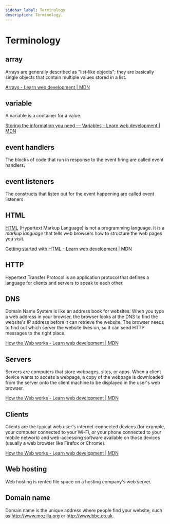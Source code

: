 ```yaml
---
sidebar_label: Terminology
description: Terminology.
---
```


# Terminology

## array

Arrays are generally described as "list-like objects"; they are basically single objects that contain multiple values stored in a list.

[Arrays - Learn web development | MDN](https://developer.mozilla.org/en-US/docs/Learn/JavaScript/First_steps/Arrays)

## variable

A variable is a container for a value.

[Storing the information you need — Variables - Learn web development | MDN](https://developer.mozilla.org/en-US/docs/Learn/JavaScript/First_steps/Variables)

## event handlers

The blocks of code that run in response to the event firing are called event handlers.

## event listeners

The constructs that listen out for the event happening are called event listeners

## HTML

[HTML](https://developer.mozilla.org/en-US/docs/Glossary/HTML) (Hypertext Markup Language) is not a programming language. It is a _markup language_ that tells web browsers how to structure the web pages you visit.

[Getting started with HTML - Learn web development | MDN](https://developer.mozilla.org/en-US/docs/Learn/HTML/Introduction_to_HTML/Getting_started)

## HTTP

Hypertext Transfer Protocol is an application protocol that defines a language for clients and servers to speak to each other.

## DNS

Domain Name System is like an address book for websites. When you type a web address in your browser, the browser looks at the DNS to find the website's IP address before it can retrieve the website. The browser needs to find out which server the website lives on, so it can send HTTP messages to the right place.

[How the Web works - Learn web development | MDN](https://developer.mozilla.org/en-US/docs/Learn/Getting_started_with_the_web/How_the_Web_works)

## Servers 

Servers are computers that store webpages, sites, or apps. When a client device wants to access a webpage, a copy of the webpage is downloaded from the server onto the client machine to be displayed in the user's web browser.

[How the Web works - Learn web development | MDN](https://developer.mozilla.org/en-US/docs/Learn/Getting_started_with_the_web/How_the_Web_works)

## Clients

Clients are the typical web user's internet-connected devices (for example, your computer connected to your Wi-Fi, or your phone connected to your mobile network) and web-accessing software available on those devices (usually a web browser like Firefox or Chrome).

[How the Web works - Learn web development | MDN](https://developer.mozilla.org/en-US/docs/Learn/Getting_started_with_the_web/How_the_Web_works)

## Web hosting 

Web hosting is rented file space on a hosting company's web server.

## Domain name 

Domain name is the unique address where people find your website, such as http://www.mozilla.org or http://www.bbc.co.uk. 